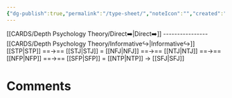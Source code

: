 ```yaml
---
{"dg-publish":true,"permalink":"/type-sheet/","noteIcon":"","created":"2023-04-19T21:35:37.710+02:00","updated":"2023-04-19T21:57:52.524+02:00"}
---
```



[[CARDS/Depth Psychology Theory/Direct➡️\|Direct➡️]] ----------------[[CARDS/Depth Psychology Theory/Informative↪️\|Informative↪️]]
[[STP\|STP]] ==→== [[STJ\|STJ]] = [[NFJ\|NFJ]] ==→== [[NTJ\|NTJ]] ==→== [[NFP\|NFP]] ==→== [[SFP\|SFP]] = [[NTP\|NTP]] → [[SFJ\|SFJ]]

# Comments 
<script src="https://utteranc.es/client.js"
        repo="Heart4sides/Comment_Section"
        issue-term="pathname"
        theme="gruvbox-dark"
        crossorigin="anonymous"
        async>
</script>